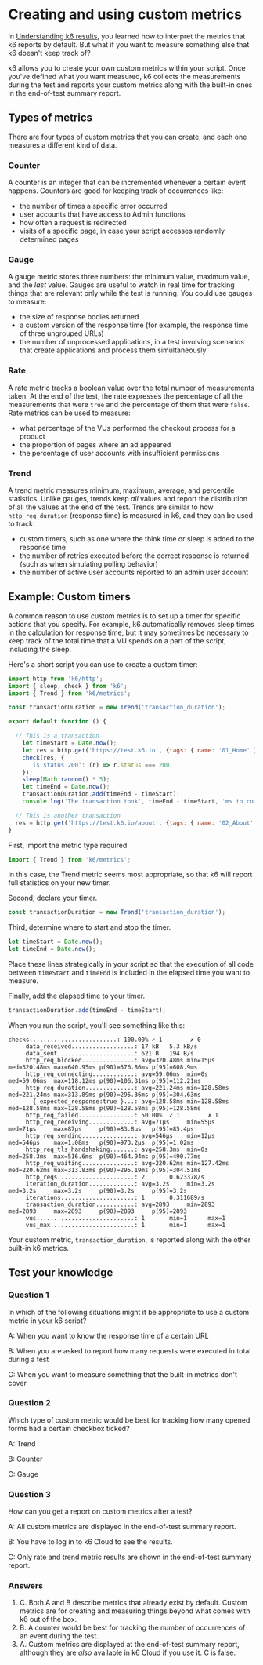 # Creating and using custom metrics

In [Understanding k6 results](Understanding-k6-results.md), you learned how to interpret the metrics that k6 reports by default. But what if you want to measure something else that k6 doesn't keep track of?

k6 allows you to create your own custom metrics within your script. Once you've defined what you want measured, k6 collects the measurements during the test and reports your custom metrics along with the built-in ones in the end-of-test summary report.

## Types of metrics

There are four types of custom metrics that you can create, and each one measures a different kind of data.

### Counter

A counter is an integer that can be incremented whenever a certain event happens. Counters are good for keeping track of occurrences like:
- the number of times a specific error occurred
- user accounts that have access to Admin functions
- how often a request is redirected
- visits of a specific page, in case your script accesses randomly determined pages

### Gauge

A gauge metric stores three numbers: the minimum value, maximum value, and the _last_ value. Gauges are useful to watch in real time for tracking things that are relevant only while the test is running. You could use gauges to measure:
- the size of response bodies returned
- a custom version of the response time (for example, the response time of three ungrouped URLs)
- the number of unprocessed applications, in a test involving scenarios that create applications and process them simultaneously

### Rate

A rate metric tracks a boolean value over the total number of measurements taken. At the end of the test, the rate expresses the percentage of all the measurements that were `true` and the percentage of them that were `false`. Rate metrics can be used to measure:
- what percentage of the VUs performed the checkout process for a product
- the proportion of pages where an ad appeared
- the percentage of user accounts with insufficient permissions

### Trend

A trend metric measures minimum, maximum, average, and percentile statistics. Unlike gauges, trends keep _all_ values and report the distribution of all the values at the end of the test. Trends are similar to how `http_req_duration` (response time) is measured in k6, and they can be used to track:
- custom timers, such as one where the think time or sleep is added to the response time
- the number of retries executed before the correct response is returned (such as when simulating polling behavior)
- the number of active user accounts reported to an admin user account

## Example: Custom timers

A common reason to use custom metrics is to set up a timer for specific actions that you specify. For example, k6 automatically removes sleep times in the calculation for response time, but it may sometimes be necessary to keep track of the total time that a VU spends on a part of the script, including the sleep. 

Here's a short script you can use to create a custom timer:

```js
import http from 'k6/http';
import { sleep, check } from 'k6';
import { Trend } from 'k6/metrics';

const transactionDuration = new Trend('transaction_duration');

export default function () {

  // This is a transaction
    let timeStart = Date.now();
    let res = http.get('https://test.k6.io', {tags: { name: '01_Home' }});
    check(res, {
      'is status 200': (r) => r.status === 200,
    });
    sleep(Math.random() * 5);
    let timeEnd = Date.now();
    transactionDuration.add(timeEnd - timeStart);
    console.log('The transaction took', timeEnd - timeStart, 'ms to complete.');

  // This is another transaction
  res = http.get('https://test.k6.io/about', {tags: { name: '02_About' }});
}
```

First, import the metric type required.

```js
import { Trend } from 'k6/metrics';
```

In this case, the Trend metric seems most appropriate, so that k6 will report full statistics on your new timer.

Second, declare your timer.

```js
const transactionDuration = new Trend('transaction_duration');
```

Third, determine where to start and stop the timer.

```js
let timeStart = Date.now();
let timeEnd = Date.now();
```

Place these lines strategically in your script so that the execution of all code between `timeStart` and `timeEnd` is included in the elapsed time you want to measure.

Finally, add the elapsed time to your timer.

```js
transactionDuration.add(timeEnd - timeStart);
```

When you run the script, you'll see something like this:

```plain
checks.........................: 100.00% ✓ 1        ✗ 0  
     data_received..................: 17 kB   5.3 kB/s
     data_sent......................: 621 B   194 B/s
     http_req_blocked...............: avg=320.48ms min=15µs     med=320.48ms max=640.95ms p(90)=576.86ms p(95)=608.9ms 
     http_req_connecting............: avg=59.06ms  min=0s       med=59.06ms  max=118.12ms p(90)=106.31ms p(95)=112.21ms
     http_req_duration..............: avg=221.24ms min=128.58ms med=221.24ms max=313.89ms p(90)=295.36ms p(95)=304.63ms
       { expected_response:true }...: avg=128.58ms min=128.58ms med=128.58ms max=128.58ms p(90)=128.58ms p(95)=128.58ms
     http_req_failed................: 50.00%  ✓ 1        ✗ 1  
     http_req_receiving.............: avg=71µs     min=55µs     med=71µs     max=87µs     p(90)=83.8µs   p(95)=85.4µs  
     http_req_sending...............: avg=546µs    min=12µs     med=546µs    max=1.08ms   p(90)=973.2µs  p(95)=1.02ms  
     http_req_tls_handshaking.......: avg=258.3ms  min=0s       med=258.3ms  max=516.6ms  p(90)=464.94ms p(95)=490.77ms
     http_req_waiting...............: avg=220.62ms min=127.42ms med=220.62ms max=313.83ms p(90)=295.19ms p(95)=304.51ms
     http_reqs......................: 2       0.623378/s
     iteration_duration.............: avg=3.2s     min=3.2s     med=3.2s     max=3.2s     p(90)=3.2s     p(95)=3.2s    
     iterations.....................: 1       0.311689/s
     transaction_duration...........: avg=2893     min=2893     med=2893     max=2893     p(90)=2893     p(95)=2893    
     vus............................: 1       min=1      max=1
     vus_max........................: 1       min=1      max=1
```

Your custom metric, `transaction_duration`, is reported along with the other built-in k6 metrics.

## Test your knowledge

### Question 1

In which of the following situations might it be appropriate to use a custom metric in your k6 script?

A: When you want to know the response time of a certain URL

B: When you are asked to report how many requests were executed in total during a test

C: When you want to measure something that the built-in metrics don't cover

### Question 2

Which type of custom metric would be best for tracking how many opened forms had a certain checkbox ticked?

A: Trend

B: Counter

C: Gauge

### Question 3

How can you get a report on custom metrics after a test?

A: All custom metrics are displayed in the end-of-test summary report.

B: You have to log in to k6 Cloud to see the results.

C: Only rate and trend metric results are shown in the end-of-test summary report.

### Answers

1. C. Both A and B describe metrics that already exist by default. Custom metrics are for creating and measuring things beyond what comes with k6 out of the box.
2. B. A counter would be best for tracking the number of occurrences of an event during the test.
3. A. Custom metrics are displayed at the end-of-test summary report, although they are *also* available in k6 Cloud if you use it. C is false.